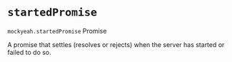 # `startedPromise`

`mockyeah.startedPromise` Promise

A promise that settles (resolves or rejects) when the server has started or failed to do so.
